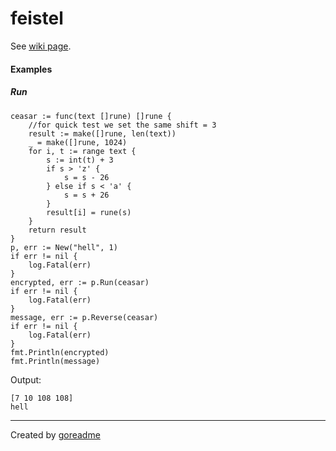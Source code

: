 # feistel

See [wiki page](https://en.wikipedia.org/wiki/Feistel_cipher).

#### Examples

##### Run

```golang
ceasar := func(text []rune) []rune {
    //for quick test we set the same shift = 3
    result := make([]rune, len(text))
    _ = make([]rune, 1024)
    for i, t := range text {
        s := int(t) + 3
        if s > 'z' {
            s = s - 26
        } else if s < 'a' {
            s = s + 26
        }
        result[i] = rune(s)
    }
    return result
}
p, err := New("hell", 1)
if err != nil {
    log.Fatal(err)
}
encrypted, err := p.Run(ceasar)
if err != nil {
    log.Fatal(err)
}
message, err := p.Reverse(ceasar)
if err != nil {
    log.Fatal(err)
}
fmt.Println(encrypted)
fmt.Println(message)
```

 Output:

```
[7 10 108 108]
hell

```


---

Created by [goreadme](https://github.com/apps/goreadme)
